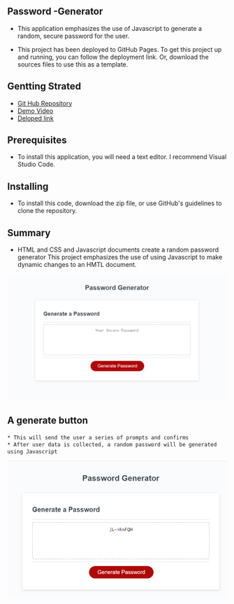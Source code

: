 ## Password -Generator
* This application emphasizes the use of Javascript to generate a random, secure password for the user.

* This project has been deployed to GitHub Pages. To get this project up and running, you can follow the deployment link. Or, download the sources files to use this as a template.

## Gentting Strated
* [Git Hub Repository](https://github.com/Preranashukla/Assignment3.git)
* [ Demo Video ](https://drive.google.com/file/d/18wr5qb5-fHkZ23mrRKRaWvY70-hAn0i6/view)
* [Deloped link](https://preranashukla.github.io/Assignment3/)

## Prerequisites
* To install this application, you will need a text editor. I recommend Visual Studio Code.

## Installing
* To install this code, download the zip file, or use GitHub's guidelines to clone the repository.

## Summary
* HTML and CSS and Javascript documents create a random password generator
This project emphasizes the use of using Javascript to make dynamic changes to an HMTL document.

![](./docs/Demo.PNG)
## A generate button
    * This will send the user a series of prompts and confirms
    * After user data is collected, a random password will be generated using Javascript

![](./docs/pass.PNG)



